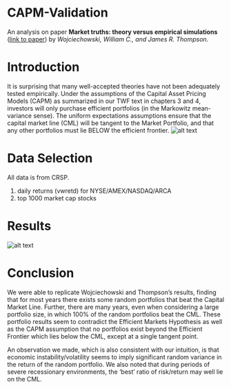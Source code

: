 # CAPM-Validation
An analysis on paper **Market truths: theory versus empirical simulations** ([link to paper](https://www.researchgate.net/profile/James_Thompson7/publication/233041834_Market_truths_Theory_versus_empirical_simulations/links/545551580cf2cf51647dd427.pdf)) by *Wojciechowski, William C., and James R. Thompson*.

# Introduction
It is surprising that many well-accepted theories have not been adequately tested empirically. Under the assumptions of the Capital Asset Pricing Models (CAPM) as summarized in our TWF text in chapters 3 and 4, investors will only purchase efficient portfolios (in the Markowitz mean-variance sense). The uniform expectations assumptions ensure that the capital market line (CML) will be tangent to the Market Portfolio, and that any other portfolios must lie BELOW the efficient frontier.
![alt text](https://canvas.rice.edu/courses/12576/files/768105/preview?verifier=miDhw8jGVBW9hNWpAHcAkqtg2zqJRNgFKutlLqUV)

# Data Selection
All data is from CRSP.
1. daily returns (vwretd) for NYSE/AMEX/NASDAQ/ARCA
2. top 1000 market cap stocks

# Results
![alt text]([https://ibb.co/ctRafx][img]https://preview.ibb.co/hHV1Lx/scatter_2017.png)

# Conclusion
We were able to replicate Wojciechowski and Thompson’s results, finding that for most years there exists some random portfolios that beat the Capital Market Line. Further, there are many years, even when considering a large portfolio size, in which 100% of the random portfolios beat the CML. These portfolio results seem to contradict the Efficient Markets Hypothesis as well as the CAPM assumption that no portfolios exist beyond the Efficient Frontier which lies below the CML, except at a single tangent point.

An observation we made, which is also consistent with our intuition, is that economic instability/volatility seems to imply significant random variance in the return of the random portfolio. We also noted that during periods of severe recessionary environments, the ‘best’ ratio of risk/return may well lie on the CML.
